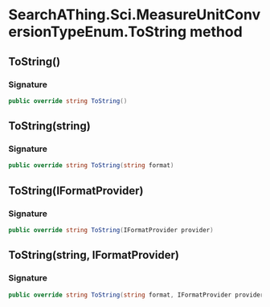 # SearchAThing.Sci.MeasureUnitConversionTypeEnum.ToString method
## ToString()
### Signature
```csharp
public override string ToString()
```
## ToString(string)
### Signature
```csharp
public override string ToString(string format)
```
## ToString(IFormatProvider)
### Signature
```csharp
public override string ToString(IFormatProvider provider)
```
## ToString(string, IFormatProvider)
### Signature
```csharp
public override string ToString(string format, IFormatProvider provider)
```
